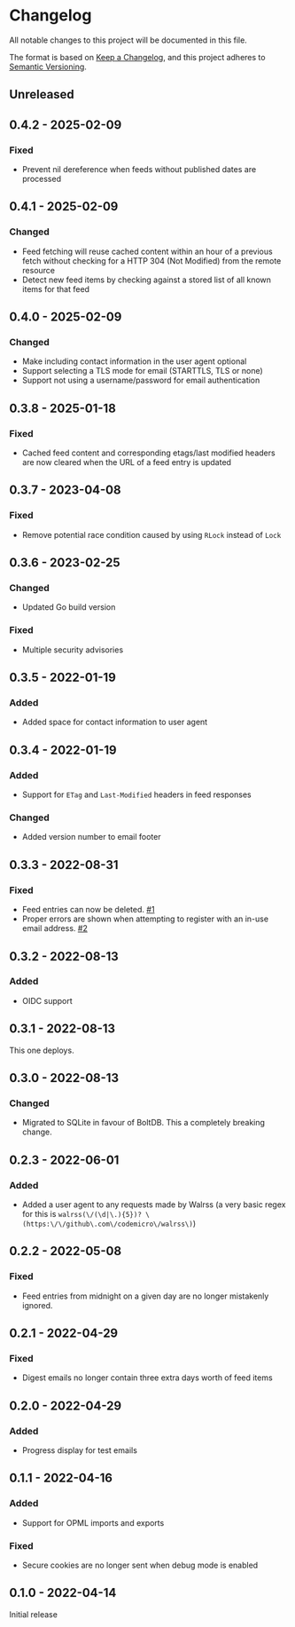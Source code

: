 # Changelog

All notable changes to this project will be documented in this file.

The format is based on [Keep a Changelog](https://keepachangelog.com/en/1.0.0/), and this project adheres to [Semantic Versioning](https://semver.org/spec/v2.0.0.html).

## Unreleased

## 0.4.2 - 2025-02-09
### Fixed
* Prevent nil dereference when feeds without published dates are processed

## 0.4.1 - 2025-02-09
### Changed
* Feed fetching will reuse cached content within an hour of a previous fetch without checking for a HTTP 304 (Not Modified) from the remote resource
* Detect new feed items by checking against a stored list of all known items for that feed

## 0.4.0 - 2025-02-09
### Changed
* Make including contact information in the user agent optional
* Support selecting a TLS mode for email (STARTTLS, TLS or none)
* Support not using a username/password for email authentication

## 0.3.8 - 2025-01-18
### Fixed
* Cached feed content and corresponding etags/last modified headers are now cleared when the URL of a feed entry is updated

## 0.3.7 - 2023-04-08
### Fixed
* Remove potential race condition caused by using `RLock` instead of `Lock`

## 0.3.6 - 2023-02-25
### Changed
* Updated Go build version
### Fixed 
* Multiple security advisories

## 0.3.5 - 2022-01-19
### Added
* Added space for contact information to user agent

## 0.3.4 - 2022-01-19
### Added
* Support for `ETag` and `Last-Modified` headers in feed responses
### Changed
* Added version number to email footer

## 0.3.3 - 2022-08-31
### Fixed
* Feed entries can now be deleted. [#1](https://github.com/codemicro/walrss/issues/1)
* Proper errors are shown when attempting to register with an in-use email address. [#2](https://github.com/codemicro/walrss/issues/2)

## 0.3.2 - 2022-08-13
### Added
* OIDC support

## 0.3.1 - 2022-08-13
This one deploys.

## 0.3.0 - 2022-08-13
### Changed
* Migrated to SQLite in favour of BoltDB. This a completely breaking change.

## 0.2.3 - 2022-06-01
### Added
* Added a user agent to any requests made by Walrss (a very basic regex for this is `walrss(\/(\d|\.){5})? \(https:\/\/github\.com\/codemicro\/walrss\)`)

## 0.2.2 - 2022-05-08
### Fixed
* Feed entries from midnight on a given day are no longer mistakenly ignored.

## 0.2.1 - 2022-04-29
### Fixed
* Digest emails no longer contain three extra days worth of feed items

## 0.2.0 - 2022-04-29
### Added
* Progress display for test emails

## 0.1.1 - 2022-04-16
### Added
* Support for OPML imports and exports

### Fixed
* Secure cookies are no longer sent when debug mode is enabled

## 0.1.0 - 2022-04-14
Initial release
